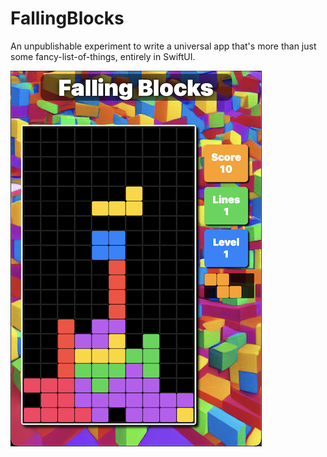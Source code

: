 # FallingBlocks

An unpublishable experiment to write a universal app that's more
than just some fancy-list-of-things, entirely in SwiftUI.

![image into](./ScreenShot.png)
